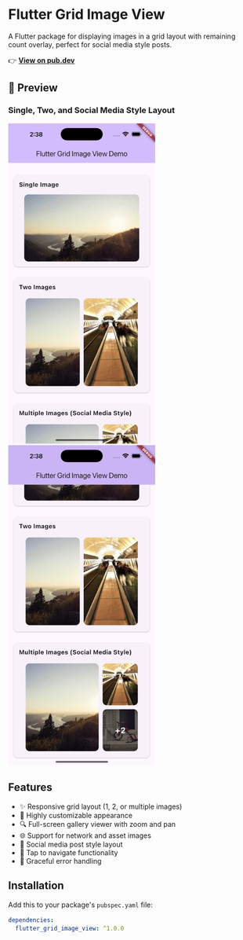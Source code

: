 # Flutter Grid Image View

A Flutter package for displaying images in a grid layout with remaining count overlay, perfect for social media style posts.

👉 **[View on pub.dev](https://pub.dev/packages/flutter_grid_image_view)**

## 📸 Preview

### Single, Two, and Social Media Style Layout

<img src="docs/grid_preview_1.png" width="300" alt="Flutter Grid Image View Demo 1"/>
<img src="docs/grid_preview_2.png" width="300" alt="Flutter Grid Image View Demo 2"/>

## Features

- ✨ Responsive grid layout (1, 2, or multiple images)
- 🎨 Highly customizable appearance
- 🔍 Full-screen gallery viewer with zoom and pan
- 🌐 Support for network and asset images
- 📱 Social media post style layout
- 🎯 Tap to navigate functionality
- 🚫 Graceful error handling

## Installation

Add this to your package's `pubspec.yaml` file:

```yaml
dependencies:
  flutter_grid_image_view: ^1.0.0